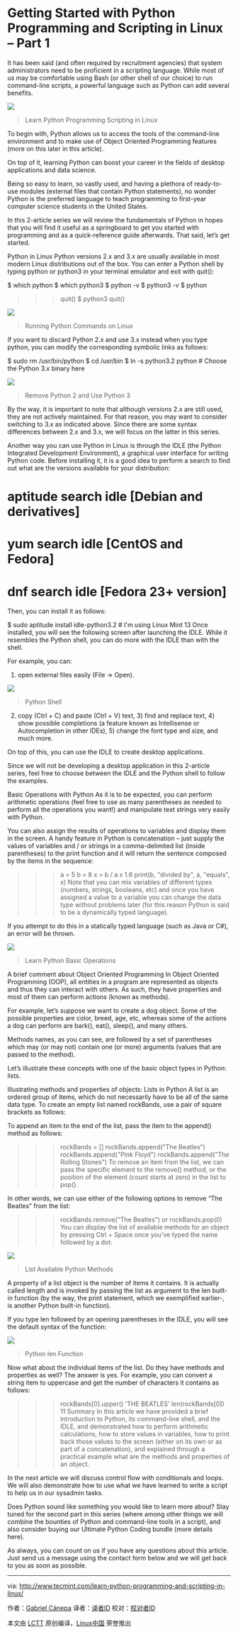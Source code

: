 Getting Started with Python Programming and Scripting in Linux – Part 1
===============================================================================


It has been said (and often required by recruitment agencies) that system administrators need to be proficient in a scripting language. While most of us may be comfortable using Bash (or other shell of our choice) to run command-line scripts, a powerful language such as Python can add several benefits.

![](http://www.tecmint.com/wp-content/uploads/2016/05/Learn-Python-Programming-Scripting-in-Linux.png)
>Learn Python Programming Scripting in Linux

To begin with, Python allows us to access the tools of the command-line environment and to make use of Object Oriented Programming features (more on this later in this article).

On top of it, learning Python can boost your career in the fields of desktop applications and data science.

Being so easy to learn, so vastly used, and having a plethora of ready-to-use modules (external files that contain Python statements), no wonder Python is the preferred language to teach programming to first-year computer science students in the United States.

In this 2-article series we will review the fundamentals of Python in hopes that you will find it useful as a springboard to get you started with programming and as a quick-reference guide afterwards. That said, let’s get started.

Python in Linux
Python versions 2.x and 3.x are usually available in most modern Linux distributions out of the box. You can enter a Python shell by typing python or python3 in your terminal emulator and exit with quit():

$ which python
$ which python3
$ python -v
$ python3 -v
$ python
>>> quit()
$ python3
>>> quit()

![](http://www.tecmint.com/wp-content/uploads/2016/05/Running-Python-Commands-on-Linux.png)
>Running Python Commands on Linux

If you want to discard Python 2.x and use 3.x instead when you type python, you can modify the corresponding symbolic links as follows:

$ sudo rm /usr/bin/python 
$ cd /usr/bin
$ ln -s python3.2 python # Choose the Python 3.x binary here

![](http://www.tecmint.com/wp-content/uploads/2016/05/Remove-Python-2-and-Use-Python-3.png)
>Remove Python 2 and Use Python 3

By the way, it is important to note that although versions 2.x are still used, they are not actively maintained. For that reason, you may want to consider switching to 3.x as indicated above. Since there are some syntax differences between 2.x and 3.x, we will focus on the latter in this series.

Another way you can use Python in Linux is through the IDLE (the Python Integrated Development Environment), a graphical user interface for writing Python code. Before installing it, it is a good idea to perform a search to find out what are the versions available for your distribution:

# aptitude search idle     [Debian and derivatives]
# yum search idle          [CentOS and Fedora]
# dnf search idle          [Fedora 23+ version]
Then, you can install it as follows:

$ sudo aptitude install idle-python3.2    # I'm using Linux Mint 13
Once installed, you will see the following screen after launching the IDLE. While it resembles the Python shell, you can do more with the IDLE than with the shell.

For example, you can:

1. open external files easily (File → Open).

![](http://www.tecmint.com/wp-content/uploads/2016/05/Python-Shell.png)
>Python Shell

2) copy (Ctrl + C) and paste (Ctrl + V) text, 3) find and replace text, 4) show possible completions (a feature known as Intellisense or Autocompletion in other IDEs), 5) change the font type and size, and much more.

On top of this, you can use the IDLE to create desktop applications.

Since we will not be developing a desktop application in this 2-article series, feel free to choose between the IDLE and the Python shell to follow the examples.

Basic Operations with Python
As it is to be expected, you can perform arithmetic operations (feel free to use as many parentheses as needed to perform all the operations you want!) and manipulate text strings very easily with Python.

You can also assign the results of operations to variables and display them in the screen. A handy feature in Python is concatenation – just supply the values of variables and / or strings in a comma-delimited list (inside parentheses) to the print function and it will return the sentence composed by the items in the sequence:

>>> a = 5
>>> b = 8
>>> x = b / a
>>> x
1.6
>>> print(b, "divided by", a, "equals", x)
Note that you can mix variables of different types (numbers, strings, booleans, etc) and once you have assigned a value to a variable you can change the data type without problems later (for this reason Python is said to be a dynamically typed language).

If you attempt to do this in a statically typed language (such as Java or C#), an error will be thrown.

![](http://www.tecmint.com/wp-content/uploads/2016/05/Learn-Python-Basic-Operations.png)
>Learn Python Basic Operations

A brief comment about Object Oriented Programming
In Object Oriented Programming (OOP), all entities in a program are represented as objects and thus they can interact with others. As such, they have properties and most of them can perform actions (known as methods).

For example, let’s suppose we want to create a dog object. Some of the possible properties are color, breed, age, etc, whereas some of the actions a dog can perform are bark(), eat(), sleep(), and many others.

Methods names, as you can see, are followed by a set of parentheses which may (or may not) contain one (or more) arguments (values that are passed to the method).

Let’s illustrate these concepts with one of the basic object types in Python: lists.

Illustrating methods and properties of objects: Lists in Python
A list is an ordered group of items, which do not necessarily have to be all of the same data type. To create an empty list named rockBands, use a pair of square brackets as follows:

To append an item to the end of the list, pass the item to the append() method as follows:

>>> rockBands = []
>>> rockBands.append("The Beatles")
>>> rockBands.append("Pink Floyd")
>>> rockBands.append("The Rolling Stones")
To remove an item from the list, we can pass the specific element to the remove() method, or the position of the element (count starts at zero) in the list to pop().

In other words, we can use either of the following options to remove “The Beatles” from the list:

>>> rockBands.remove("The Beatles")
or
>>> rockBands.pop(0)
You can display the list of available methods for an object by pressing Ctrl + Space once you’ve typed the name followed by a dot:

![](http://www.tecmint.com/wp-content/uploads/2016/05/List-Available-Python-Methods.png)
>List Available Python Methods

A property of a list object is the number of items it contains. It is actually called length and is invoked by passing the list as argument to the len built-in function (by the way, the print statement, which we exemplified earlier-, is another Python built-in function).

If you type len followed by an opening parentheses in the IDLE, you will see the default syntax of the function:

![](http://www.tecmint.com/wp-content/uploads/2016/05/Python-len-Function.png)
>Python len Function

Now what about the individual items of the list. Do they have methods and properties as well? The answer is yes. For example, you can convert a string item to uppercase and get the number of characters it contains as follows:

>>> rockBands[0].upper()
'THE BEATLES'
>>> len(rockBands[0])
11
Summary
In this article we have provided a brief introduction to Python, its command-line shell, and the IDLE, and demonstrated how to perform arithmetic calculations, how to store values in variables, how to print back those values to the screen (either on its own or as part of a concatenation), and explained through a practical example what are the methods and properties of an object.

In the next article we will discuss control flow with conditionals and loops. We will also demonstrate how to use what we have learned to write a script to help us in our sysadmin tasks.

Does Python sound like something you would like to learn more about? Stay tuned for the second part in this series (where among other things we will combine the bounties of Python and command-line tools in a script), and also consider buying our Ultimate Python Coding bundle (more details here).

As always, you can count on us if you have any questions about this article. Just send us a message using the contact form below and we will get back to you as soon as possible.

--------------------------------------------------------------------------------

via: http://www.tecmint.com/learn-python-programming-and-scripting-in-linux/

作者：[Gabriel Cánepa][a]
译者：[译者ID](https://github.com/译者ID)
校对：[校对者ID](https://github.com/校对者ID)

本文由 [LCTT](https://github.com/LCTT/TranslateProject) 原创编译，[Linux中国](https://linux.cn/) 荣誉推出

[a]: http://www.tecmint.com/author/gacanepa/

